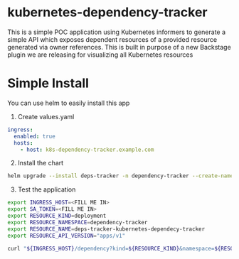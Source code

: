 # kubernetes-dependency-tracker
This is a simple POC application using Kubernetes informers to generate a simple API which exposes dependent resources of a provided resource generated via owner references. 
This is built in purpose of a new Backstage plugin we are releasing for visualizing all Kubernetes resources

# Simple Install
You can use helm to easily install this app
1. Create values.yaml
```yaml
ingress:
  enabled: true
  hosts:
    - host: k8s-dependency-tracker.example.com
```
2. Install the chart
```bash
helm upgrade --install deps-tracker -n dependency-tracker --create-namespace  oci://ghcr.io/terasky-oss/kubernetes-dependecy-tracker:0.1.0 -f values.yaml
```
3. Test the application
```bash
export INGRESS_HOST=<FILL ME IN>
export SA_TOKEN=<FILL ME IN>
export RESOURCE_KIND=deployment
export RESOURCE_NAMESPACE=dependency-tracker
export RESOURCE_NAME=deps-tracker-kubernetes-dependecy-tracker
export RESOURCE_API_VERSION="apps/v1"

curl "${INGRESS_HOST}/dependency?kind=${RESOURCE_KIND}&namespace=${RESOURCE_NAMESPACE}&name=${RESOURCE_NAME}&apiVersion=${RESOURCE_API_VERSION}" -H "Authorization: Bearer ${SA_TOKEN}"
```
